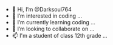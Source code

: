 - 👋 Hi, I’m @Darksoul764
- 👀 I’m interested in coding ...
- 🌱 I’m currently learning coding ...
- 💞️ I’m looking to collaborate on ...
- 📫 I'm a student of class 12th grade ...

<!---
Darksoul764/Darksoul764 is a ✨ special ✨ repository because its `README.md` (this file) appears on your GitHub profile.
You can click the Preview link to take a look at your changes.
--->
